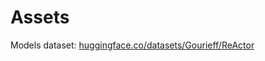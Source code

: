 # Assets

Models dataset: <a href="https://huggingface.co/datasets/JCTN/ReActor" target="_blank">huggingface.co/datasets/Gourieff/ReActor</a>
